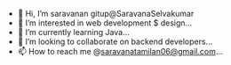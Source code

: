 - 👋 Hi, I’m saravanan gitup@SaravanaSelvakumar
- 👀 I’m interested in web development $ design...
- 🌱 I’m currently learning Java...
- 💞️ I’m looking to collaborate on backend developers...
- 📫 How to reach me @saravanatamilan06@gmail.com...

<!---
Saravana is a ✨ special ✨ repository because its `README.md` (this file) appears on your GitHub profile.
You can click the Preview link to take a look at your changes.
--->
